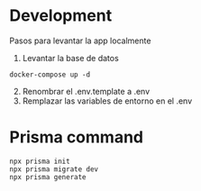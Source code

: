 # Development

Pasos para levantar la app localmente

1. Levantar la base de datos

```
docker-compose up -d
```

2. Renombrar el .env.template a .env
3. Remplazar las variables de entorno en el .env

# Prisma command

```
npx prisma init
npx prisma migrate dev
npx prisma generate

```
